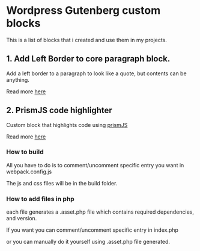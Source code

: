 # Wordpress Gutenberg custom blocks
This is a list of blocks that i created and use them in my projects.

## 1. Add Left Border to core paragraph block.
Add a left border to a paragraph to look like a quote, but contents can be anything.

Read more [here](https://leonema.vercel.app/projects/extending-the-wordpress-default-paragraph-block)

## 2. PrismJS code highlighter
Custom block that highlights code using [prismJS](https://prismjs.com/)

Read more [here](https://leonema.vercel.app/projects/wordpress-prismjs-code-highlighter-gutenberg-block)


### How to build
All you have to do is to comment/uncomment specific entry you want in webpack.config.js

The js and css files will be in the build folder.


### How to add files in php
each file generates a .asset.php file which contains required dependencies, and version.

If you want you can comment/uncomment specific entry in index.php

or you can manually do it yourself using .asset.php file generated.